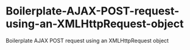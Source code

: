 # Boilerplate-AJAX-POST-request-using-an-XMLHttpRequest-object
Boilerplate AJAX POST request using an XMLHttpRequest object
